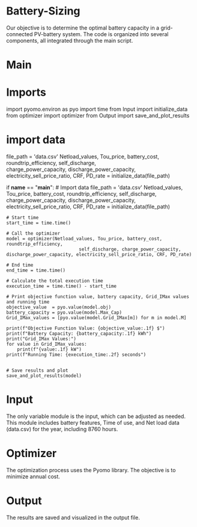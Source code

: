 # Battery-Sizing
Our objective is to determine the optimal battery capacity in a grid-connected PV-battery system. The code is organized into several components, all integrated through the  main script.
# Main 
# Imports
import pyomo.environ as pyo
import time
from Input import initialize_data
from optimizer import optimizer
from Output import save_and_plot_results

# import data
file_path = 'data.csv'
Netload_values, Tou_price, battery_cost, roundtrip_efficiency, self_discharge, \
 charge_power_capacity, discharge_power_capacity, electricity_sell_price_ratio, CRF, PD_rate = initialize_data(file_path)

if __name__ == "__main__":
    # Import data
    file_path = 'data.csv'
    Netload_values, Tou_price, battery_cost, roundtrip_efficiency, self_discharge, \
    charge_power_capacity, discharge_power_capacity, electricity_sell_price_ratio, CRF, PD_rate = initialize_data(file_path)

    # Start time
    start_time = time.time()

    # Call the optimizer
    model = optimizer(Netload_values, Tou_price, battery_cost, roundtrip_efficiency, 
                               self_discharge, charge_power_capacity, discharge_power_capacity, electricity_sell_price_ratio, CRF, PD_rate)

    # End time
    end_time = time.time()

    # Calculate the total execution time
    execution_time = time.time() - start_time

    # Print objective function value, battery capacity, Grid_IMax values and running time
    objective_value  = pyo.value(model.obj)
    battery_capacity = pyo.value(model.Max_Cap)
    Grid_IMax_values = [pyo.value(model.Grid_IMax[m]) for m in model.M]
    
    print(f"Objective Function Value: {objective_value:.1f} $")
    print(f"Battery Capacity: {battery_capacity:.1f} kWh")
    print("Grid_IMax Values:")
    for value in Grid_IMax_values:
        print(f"{value:.1f} kW")
    print(f"Running Time: {execution_time:.2f} seconds")


    # Save results and plot
    save_and_plot_results(model)
# Input
The only variable module is the input, which can be adjusted as needed. This module includes battery features, Time of use, and Net load data (data.csv) for the year, including 8760 hours.
# Optimizer
The optimization process uses the Pyomo library. The objective is to minimize annual cost.
# Output
The results are saved and visualized in the output file.
